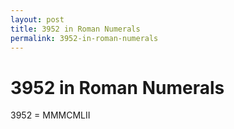 ```yaml
---
layout: post
title: 3952 in Roman Numerals
permalink: 3952-in-roman-numerals
---
```


# 3952 in Roman Numerals

3952 = MMMCMLII
